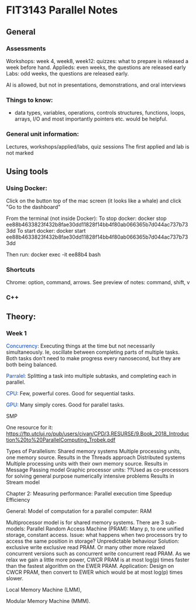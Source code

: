 # FIT3143 Parallel Notes
## General

### Assessments
Workshops: week 4, week8, week12: quizzes: what to prepare is released a week before hand.
Applieds: even weeks, the questions are released early
Labs: odd weeks, the questions are released early.

AI is allowed, but not in presentations, demonstrations, and oral interviews

### Things to know:
- data types, variables, operations, controls structures, functions, loops, arrays, I/O and most importantly pointers etc. would be helpful.

### General unit information:

Lectures, workshops/applied/labs, quiz sessions
The first applied and lab is not marked

## Using tools
### Using Docker:
Click on the button top of the mac screen (it looks like a whale) and click "Go to the dashboard"

From the terminal (not inside Docker):
To stop docker:
docker stop ee88b4633823f432b8fae30dd11828f14bb4f80ab066365b7d044ac737b733dd
To start docker:
docker start ee88b4633823f432b8fae30dd11828f14bb4f80ab066365b7d044ac737b733dd

Then run:
docker exec -it ee88b4 bash

### Shortcuts

Chrome: option, command, arrows.
See preview of notes: command, shift, v

### C++


## Theory:
### Week 1
<font color="0041C2">Concurrency:</font>
Executing things at the time but not necessarily simultaneously. Ie, oscillate between completing parts of multiple tasks. Both tasks don't need to make progress every nanosecond, but they are both being balanced. 

<font color="0041C2">Parralel:</font>
Splitting a task into multiple subtasks, and completing each in parallel. 

<font color="0041C2">CPU:</font>
Few, powerful cores. Good for sequential tasks.

<font color="0041C2">GPU:</font>
Many simply cores. Good for parallel tasks. 

SMP



One resource for it:
https://ftp.utcluj.ro/pub/users/civan/CPD/3.RESURSE/9.Book_2018_Introduction%20to%20ParallelComputing_Trobek.pdf

Types of Parallelism:
Shared memory systems
Multiple processing units, one memory source. 
Results in the Threads approach
Distributed systems
Multiple processing units with their own memory source. 
Results in Message Passing model
Graphic processor units: 
??Used as co-processors for solving general purpose numerically intensive problems
Results in Stream model

Chapter 2:
Measuring performance:
Parallel execution time
Speedup
Efficiency

General:
Model of computation for a parallel computer: RAM

Multiprocessor model is for shared memory systems. There are 3 sub-models:
Parallel Random Access Machine (PRAM):
Many p, to one unified storage, constant access. 
Issue: what happens when two processors try to access the same position in storage? Unpredictable behaviour
Solution: exclusive write exclusive read PRAM. Or many other more relaxed concurrent versions such as concurrent write concurrent read PRAM. As we relax we gain a little more power, CWCR PRAM is at most log(p) times faster than the fastest algorithm on the EWER PRAM.
Application: Design on CWCR PRAM, then convert to EWER which would be at most log(p) times slower. 

Local Memory Machine (LMM), 


Modular Memory Machine (MMM).